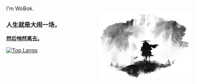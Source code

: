 I'm WoBok.  
<img align="right" hight=50% width=50% alt="BG" src="GitHub_Background.png" />
### 人生就是大闹一场，
**然后悄然离去。**  
  
[![Top Langs](https://github-readme-stats.vercel.app/api/top-langs/?username=WoBok&hide_title=true&layout=compact&hide_border=true&bg_color=0,ffffff,b5b5b5,a5a5a5,b5b5b5,ffffff)]()


